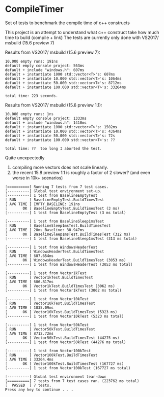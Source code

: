 # CompileTimer
Set of tests to benchmark the compile time of c++ constructs

This project is an attempt to understand what c++ construct take how much time to build (compile + link)
The tests are currently only done with VS2017/ msbuild (15.6 preview 7)

Results from  VS2017/ msbuild (15.6 preview 7):
```
10.000 empty runs: 191ns
default empty console project: 563ms
default + include "windows.h": 607ms 
default + instantiate 1000 std::vector<T>'s: 607ms
default + instantiate 10.000 std::vector<T>'s: 1064ms
default + instantiate 50.000 std::vector<T>'s: 8712ms
default + instantiate 100.000 std::vector<T>'s: 33264ms

total time: 223 seconds.
```

Results from  VS2017/ msbuild (15.8 preview 1.1):
```
10.000 empty runs: 1ns
default empty console project: 1333ms
default + include "windows.h": 1410ms 
default + instantiate 1000 std::vector<T>'s: 1502ms
default + instantiate 10.000 std::vector<T>'s: 4364ms
default + instantiate 50.000 std::vector<T>'s: 72s
default + instantiate 100.000 std::vector<T>'s: ?? 

total time: ??  too long I aborted the test.
```

Quite unexpectedly
1) compiling more vectors does not scale linearly. 
2) the recent 15.8 preview 1.1 is roughly a factor of 2 slower? (and even worse in 10k+ scenarios)

```
[==========] Running 7 tests from 7 test cases.
[----------] Global test environment set-up.
[----------] 1 test from BaselineEmptyTest
[ RUN      ] BaselineEmptyTest.BuildTimesTest
[ AVG TIME ] EMPTY_BASELINE: 191ns
[       OK ] BaselineEmptyTest.BuildTimesTest (3 ms)
[----------] 1 test from BaselineEmptyTest (3 ms total)

[----------] 1 test from BaselineSleep1msTest
[ RUN      ] BaselineSleep1msTest.BuildTimesTest
[ AVG TIME ] 20ms Baseline: 30.947ms
[       OK ] BaselineSleep1msTest.BuildTimesTest (312 ms)
[----------] 1 test from BaselineSleep1msTest (313 ms total)

[----------] 1 test from WindowsHeaderTest
[ RUN      ] WindowsHeaderTest.BuildTimesTest
[ AVG TIME ] 607.654ms
[       OK ] WindowsHeaderTest.BuildTimesTest (3053 ms)
[----------] 1 test from WindowsHeaderTest (3053 ms total)

[----------] 1 test from Vector1kTest
[ RUN      ] Vector1kTest.BuildTimesTest
[ AVG TIME ] 606.817ms
[       OK ] Vector1kTest.BuildTimesTest (3062 ms)
[----------] 1 test from Vector1kTest (3062 ms total)

[----------] 1 test from Vector10kTest
[ RUN      ] Vector10kTest.BuildTimesTest
[ AVG TIME ] 1035.09ms
[       OK ] Vector10kTest.BuildTimesTest (5323 ms)
[----------] 1 test from Vector10kTest (5323 ms total)

[----------] 1 test from Vector50kTest
[ RUN      ] Vector50kTest.BuildTimesTest
[ AVG TIME ] 8712.72ms
[       OK ] Vector50kTest.BuildTimesTest (44275 ms)
[----------] 1 test from Vector50kTest (44276 ms total)

[----------] 1 test from Vector100kTest
[ RUN      ] Vector100kTest.BuildTimesTest
[ AVG TIME ] 33264.4ms
[       OK ] Vector100kTest.BuildTimesTest (167727 ms)
[----------] 1 test from Vector100kTest (167727 ms total)

[----------] Global test environment tear-down
[==========] 7 tests from 7 test cases ran. (223762 ms total)
[  PASSED  ] 7 tests.
Press any key to continue . . .

```
